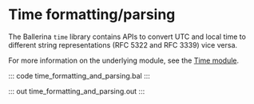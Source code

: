 # Time formatting/parsing

The Ballerina `time` library contains APIs to convert UTC and local time to different string representations (RFC 5322 and RFC 3339) vice versa.

For more information on the underlying module, see the [Time module](https://lib.ballerina.io/ballerina/time/latest/).

::: code time_formatting_and_parsing.bal :::

::: out time_formatting_and_parsing.out :::